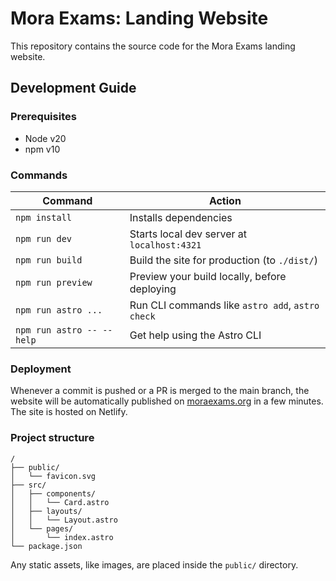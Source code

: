 # Mora Exams: Landing Website

This repository contains the source code for the Mora Exams landing website.

## Development Guide

### Prerequisites

- Node v20
- npm v10

### Commands

| Command                   | Action                                           |
| ------------------------- | ------------------------------------------------ |
| `npm install`             | Installs dependencies                            |
| `npm run dev`             | Starts local dev server at `localhost:4321`      |
| `npm run build`           | Build the site for production (to `./dist/`)     |
| `npm run preview`         | Preview your build locally, before deploying     |
| `npm run astro ...`       | Run CLI commands like `astro add`, `astro check` |
| `npm run astro -- --help` | Get help using the Astro CLI                     |

### Deployment

Whenever a commit is pushed or a PR is merged to the main branch, the website will be automatically published on [moraexams.org](https://moraexams.org) in a few minutes. The site is hosted on Netlify.

### Project structure

```text
/
├── public/
│   └── favicon.svg
├── src/
│   ├── components/
│   │   └── Card.astro
│   ├── layouts/
│   │   └── Layout.astro
│   └── pages/
│       └── index.astro
└── package.json
```

Any static assets, like images, are placed inside the `public/` directory.
